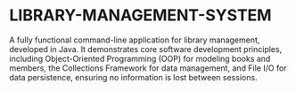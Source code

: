 # LIBRARY-MANAGEMENT-SYSTEM
A fully functional command-line application for library management, developed in Java. It demonstrates core software development principles, including Object-Oriented Programming (OOP) for modeling books and members, the Collections Framework for data management, and File I/O for data persistence, ensuring no information is lost between sessions.
